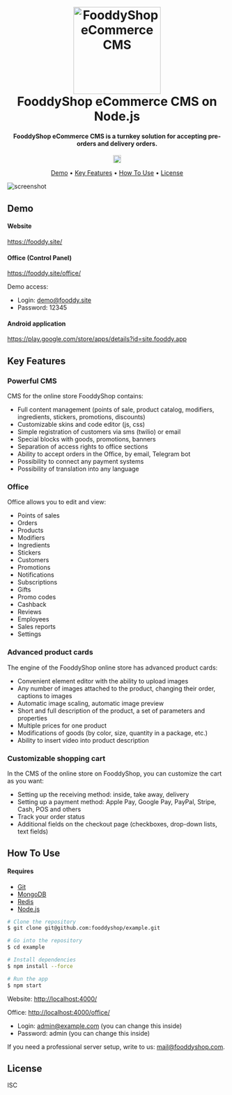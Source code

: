 <h1 align="center">
  <br>
  <a href="https://fooddyshop.com"><img src="https://raw.githubusercontent.com/fooddyshop/backend/main/icon.png" alt="FooddyShop eCommerce CMS" width="200"></a>
  <br>
  FooddyShop eCommerce CMS on Node.js
  <br>
</h1>

<h4 align="center">FooddyShop eCommerce CMS is a turnkey solution for accepting pre-orders and delivery orders.</h4>

<p align="center">
  <a href="https://badge.fury.io/js/%40fooddyshop%2Fbackend"><img src="https://badge.fury.io/js/%40fooddyshop%2Fbackend.svg" alt="npm version" height="18"></a>
</p>

<p align="center">
  <a href="#demo">Demo</a> •
  <a href="#key-features">Key Features</a> •
  <a href="#how-to-use">How To Use</a> •
  <a href="#license">License</a>
</p>

![screenshot](https://raw.githubusercontent.com/fooddyshop/backend/main/site.gif)

## Demo

#### Website

<https://fooddy.site/>

#### Office (Control Panel)

<https://fooddy.site/office/>

Demo access:
* Login: demo@fooddy.site
* Password: 12345

#### Android application

<https://play.google.com/store/apps/details?id=site.fooddy.app>

## Key Features

### Powerful CMS

CMS for the online store FooddyShop contains:

* Full content management (points of sale, product catalog, modifiers, ingredients, stickers, promotions, discounts)
* Customizable skins and code editor (js, css)
* Simple registration of customers via sms (twilio) or email
* Special blocks with goods, promotions, banners
* Separation of access rights to office sections
* Ability to accept orders in the Office, by email, Telegram bot
* Possibility to connect any payment systems
* Possibility of translation into any language

### Office

Office allows you to edit and view:

* Points of sales
* Orders
* Products
* Modifiers
* Ingredients
* Stickers
* Customers
* Promotions
* Notifications
* Subscriptions
* Gifts
* Promo codes
* Cashback
* Reviews
* Employees
* Sales reports
* Settings

### Advanced product cards

The engine of the FooddyShop online store has advanced product cards:

* Convenient element editor with the ability to upload images
* Any number of images attached to the product, changing their order, captions to images
* Automatic image scaling, automatic image preview
* Short and full description of the product, a set of parameters and properties
* Multiple prices for one product
* Modifications of goods (by color, size, quantity in a package, etc.)
* Ability to insert video into product description
  
### Customizable shopping cart

In the CMS of the online store on FooddyShop, you can customize the cart as you want:

* Setting up the receiving method: inside, take away, delivery
* Setting up a payment method: Apple Pay, Google Pay, PayPal, Stripe, Cash, POS and others
* Track your order status
* Additional fields on the checkout page (checkboxes, drop-down lists, text fields)

## How To Use

#### Requires

* [Git](https://git-scm.com)
* [MongoDB](https://docs.mongodb.com/v5.0/installation/)
* [Redis](https://redis.io/topics/quickstart)
* [Node.js](https://nodejs.org/en/download/)

```bash
# Clone the repository
$ git clone git@github.com:fooddyshop/example.git

# Go into the repository
$ cd example

# Install dependencies
$ npm install --force

# Run the app
$ npm start
```

Website: <http://localhost:4000/>

Office: <http://localhost:4000/office/>
* Login: admin@example.com (you can change this inside)
* Password: admin (you can change this inside)

If you need a professional server setup, write to us: <mail@fooddyshop.com>.

## License

ISC
